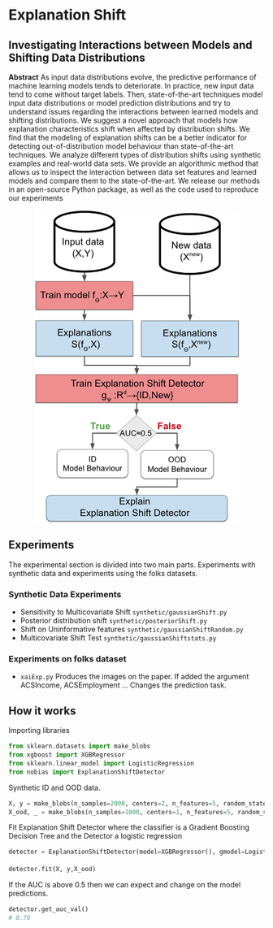 # Explanation Shift
## Investigating Interactions between Models and Shifting Data Distributions
**Abstract**
As input data distributions evolve, the predictive performance of machine learning models tends to deteriorate.
In practice, new input data tend to come without target labels. Then, state-of-the-art techniques model input data distributions or model prediction distributions and try to understand issues regarding the interactions between learned models and shifting distributions.
We suggest a novel approach that  models how explanation characteristics shift when affected by distribution shifts.
We find that the modeling of explanation shifts can be a better indicator for detecting out-of-distribution model behaviour than state-of-the-art techniques.
We  analyze different types of distribution shifts using synthetic examples and real-world data sets. We provide an algorithmic method that allows us to inspect the interaction between data set features and learned models and compare them to the state-of-the-art. We release our methods in an open-source Python package, as well as the code used to reproduce our experiments

<p align="center">
  <img src="images/diagram.png" />
</p>


## Experiments
The experimental section is divided into two main parts. Experiments with synthetic data and experiments using the folks datasets.

### Synthetic Data Experiments

- Sensitivity to Multicovariate Shift `synthetic/gaussianShift.py`
- Posterior distribution shift `synthetic/posteriorShift.py`
- Shift on Uninformative features `synthetic/gaussianShiftRandom.py`
- Multicovariate Shift Test  `synthetic/gaussianShiftstats.py`


### Experiments on folks dataset
- `xaiExp.py` Produces the images on the paper. If added the argument ACSIncome, ACSEmployment ... Changes the prediction task.

## How it works
Importing libraries
```python
from sklearn.datasets import make_blobs
from xgboost import XGBRegressor
from sklearn.linear_model import LogisticRegression
from nobias import ExplanationShiftDetector
```

Synthetic ID and OOD data.
```python
X, y = make_blobs(n_samples=2000, centers=2, n_features=5, random_state=0)
X_ood, _ = make_blobs(n_samples=1000, centers=1, n_features=5, random_state=0)
```

Fit Explanation Shift Detector where the classifier is a Gradient Boosting Decision Tree and the Detector a logistic regression
```python
detector = ExplanationShiftDetector(model=XGBRegressor(), gmodel=LogisticRegression())

detector.fit(X, y,X_ood)
```
If the AUC is above 0.5 then we can expect and change on the model predictions.
```python
detector.get_auc_val()
# 0.70
```
